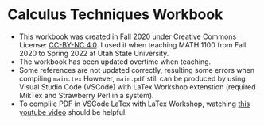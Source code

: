 # Calculus Techniques Workbook
- This workbook was created in Fall 2020 under Creative Commons License: [CC-BY-NC 4.0](https://creativecommons.org/licenses/by-nc/4.0/). I used it when teaching MATH 1100 from Fall 2020 to Spring 2022 at Utah State University.
- The workbook has been updated overtime when teaching.
- Some references are not updated correctly, resulting some errors when compiling `main.tex` However, `main.pdf` still can be produced by using Visual Studio Code (VSCode) with LaTex Workshop extenstion (required MikTex and Strawberry Perl in a system).
- To complile PDF in VSCode LaTex with LaTex Workshop, watching [this youtube video](https://youtu.be/4lyHIQl4VM8?si=eGf_HEMYBQZnDk1T) should be helpful.